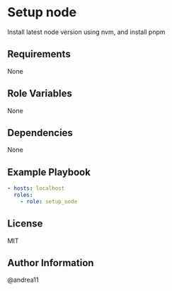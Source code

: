 # Setup node

Install latest node version using nvm, and install pnpm

## Requirements

None

## Role Variables

None

## Dependencies

None

## Example Playbook

```yaml
- hosts: localhost
  roles:
    - role: setup_node
```

## License

MIT

## Author Information

@andrea11
